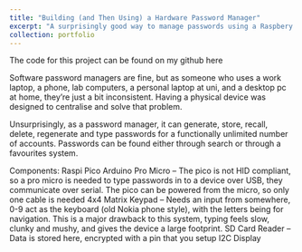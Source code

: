 ```yaml
---
title: "Building (and Then Using) a Hardware Password Manager"
excerpt: "A surprisingly good way to manage passwords using a Raspbery Pi Pico and an HID compatible Arduino<br/><br/><img src='/images/500x300.png'>"
collection: portfolio
---
```


The code for this project can be found on my github here

Software password managers are fine, but as someone who uses a work laptop, a phone, lab computers, a personal laptop at uni, and a desktop pc at home, they’re just a bit inconsistent. Having a physical device was designed to centralise and solve that problem. 

Unsurprisingly, as a password manager, it can generate, store, recall, delete, regenerate and type passwords for a functionally unlimited number of accounts.  Passwords can be found either through search or through a favourites system. 

Components:
Raspi Pico
Arduino Pro Micro – The pico is not HID compliant, so a pro micro is needed to type passwords in to a device over USB, they communicate over serial. The pico can be powered from the micro, so only one cable is needed 
4x4 Matrix Keypad – Needs an input from somewhere, 0-9 act as the keyboard (old Nokia phone style), with the letters being for navigation. This is a major drawback to this system, typing feels slow, clunky and mushy, and gives the device a large footprint. 
SD Card Reader – Data is stored here, encrypted with a pin that you setup
I2C Display


